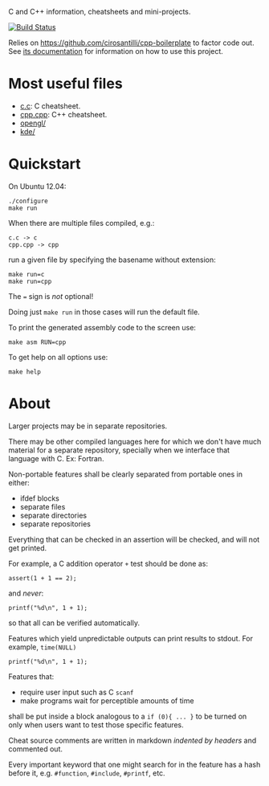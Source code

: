 C and C++ information, cheatsheets and mini-projects.

[![Build Status](https://travis-ci.org/cirosantilli/cpp.svg?branch=master)](https://travis-ci.org/cirosantilli/cpp)

Relies on <https://github.com/cirosantilli/cpp-boilerplate> to factor code out. See [its documentation](https://github.com/cirosantilli/cpp-boilerplate/blob/master/README.md) for information on how to use this project.

# Most useful files

- [c.c](c.c): C cheatsheet.
- [cpp.cpp](main_cpp.cpp): C++ cheatsheet.
- [opengl/](opengl/)
- [kde/](kde/)

# Quickstart

On Ubuntu 12.04:

    ./configure
    make run

When there are multiple files compiled, e.g.:

    c.c -> c
    cpp.cpp -> cpp

run a given file by specifying the basename without extension:

    make run=c
    make run=cpp

The `=` sign is *not* optional!

Doing just `make run` in those cases will run the default file.

To print the generated assembly code to the screen use:

    make asm RUN=cpp

To get help on all options use:

    make help

# About

Larger projects may be in separate repositories.

There may be other compiled languages here for which we don't have much material for a separate repository, specially when we interface that language with C. Ex: Fortran.

Non-portable features shall be clearly separated from portable ones in either:

- ifdef blocks
- separate files
- separate directories
- separate repositories

Everything that can be checked in an assertion will be checked, and will not get printed.

For example, a C addition operator `+` test should be done as:

    assert(1 + 1 == 2);

and *never*:

    printf("%d\n", 1 + 1);

so that all can be verified automatically.

Features which yield unpredictable outputs can print results to stdout. For example, `time(NULL)`

    printf("%d\n", 1 + 1);

Features that:

- require user input such as C `scanf`
- make programs wait for perceptible amounts of time

shall be put inside a block analogous to a `if (0){ ... }` to be turned on only when users want to test those specific features.

Cheat source comments are written in markdown *indented by headers* and commented out.

Every important keyword that one might search for in the feature has a hash before it, e.g. `#function`, `#include`, `#printf`, etc.
